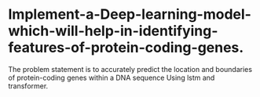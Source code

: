 # Implement-a-Deep-learning-model-which-will-help-in-identifying-features-of-protein-coding-genes.
The problem statement is to accurately predict the location and boundaries of protein-coding genes within a DNA sequence Using lstm and transformer.
